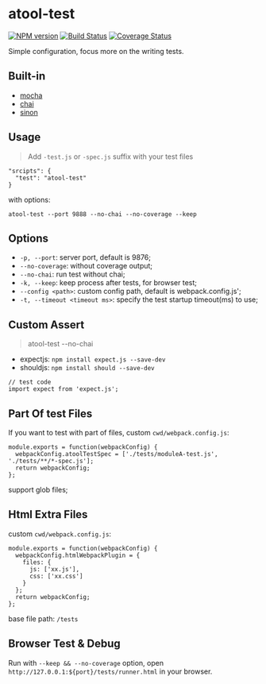 # atool-test

[![NPM version](https://img.shields.io/npm/v/atool-test.svg?style=flat)](https://npmjs.org/package/atool-test)
[![Build Status](https://img.shields.io/travis/ant-tool/atool-test.svg?style=flat)](https://travis-ci.org/ant-tool/atool-test)
[![Coverage Status](https://img.shields.io/coveralls/ant-tool/atool-test.svg?style=flat)](https://coveralls.io/r/ant-tool/atool-test)

Simple configuration, focus more on the writing tests.

## Built-in

- [mocha](http://mochajs.org/)
- [chai](http://chaijs.com/api)
- [sinon](http://sinonjs.org/)

## Usage

>  Add `-test.js` or `-spec.js` suffix with your test files

```
"srcipts": {
  "test": "atool-test"
}
```

with options:

```
atool-test --port 9888 --no-chai --no-coverage --keep
```

## Options

- `-p, --port`: server port, default is 9876;
- `--no-coverage`: without coverage output;
- `--no-chai`: run test without chai;
- `-k, --keep`: keep process after tests, for browser test;
- `--config <path>`: custom config path, default is webpack.config.js';
- `-t, --timeout <timeout ms>`: specify the test startup timeout(ms) to use;

## Custom Assert

>  atool-test --no-chai

- expectjs: `npm install expect.js --save-dev`
- shouldjs: `npm install should --save-dev`

```
// test code
import expect from 'expect.js';
```

## Part Of test Files

If you want to test with part of files, custom `cwd/webpack.config.js`:

```
module.exports = function(webpackConfig) {
  webpackConfig.atoolTestSpec = ['./tests/moduleA-test.js', './tests/**/*-spec.js'];
  return webpackConfig;
};
```

support glob files;

## Html Extra Files

custom `cwd/webpack.config.js`:

```
module.exports = function(webpackConfig) {
  webpackConfig.htmlWebpackPlugin = {
    files: {
      js: ['xx.js'],
      css: ['xx.css']
    }
  };
  return webpackConfig;
};
```
base file path: `/tests`


## Browser Test & Debug

  Run with `--keep && --no-coverage` option, open `http://127.0.0.1:${port}/tests/runner.html` in your browser.
